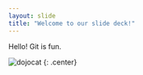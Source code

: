 ```yaml
---
layout: slide
title: "Welcome to our slide deck!"
---
```


Hello! Git is fun.

![dojocat](https://octodex.github.com/images/droidtocat.png)
{: .center}
